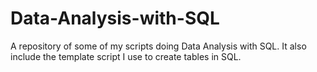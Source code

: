 # Data-Analysis-with-SQL
A repository of some of my scripts doing Data Analysis with SQL. It also include the template script I use to create tables in SQL.
